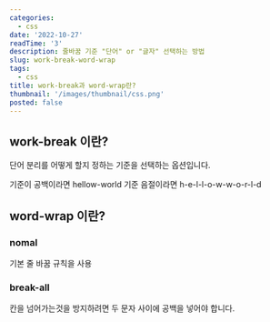 ```yaml
---
categories:
  - css
date: '2022-10-27'
readTime: '3'
description: 줄바꿈 기준 "단어" or "글자" 선택하는 방법
slug: work-break-word-wrap
tags:
  - css
title: work-break과 word-wrap란?
thumbnail: '/images/thumbnail/css.png'
posted: false
---
```


## work-break 이란?

단어 분리를 어떻게 할지 정하는 기준을 선택하는 옵션입니다.

기준이 공백이라면 hellow-world
기준 음절이라면 h-e-l-l-o-w-w-o-r-l-d

## word-wrap 이란?


### nomal

기본 줄 바꿈 규칙을 사용

### break-all

칸을 넘어가는것을 방지하려면 두 문자 사이에 공백을 넣어야 합니다.
